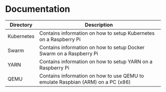 # Documentation

| Directory  | Description                                                  |
| ---------- | ------------------------------------------------------------ |
| Kubernetes | Contains information on how to setup Kubernetes on a Raspberry Pi |
| Swarm      | Contains information on how to setup Docker Swarm on a Raspberry Pi |
| YARN       | Contains information on how to setup YARN on a Raspberry Pi  |
| QEMU       | Contains information on how to use QEMU to emulate Raspbian (ARM) on a PC (x86) |

